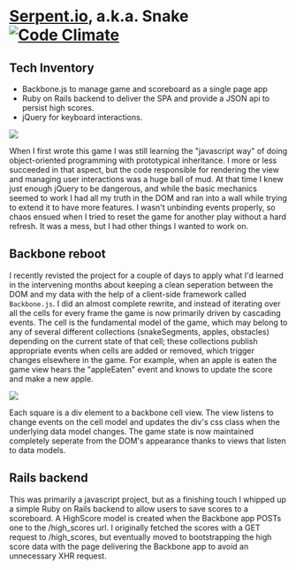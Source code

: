 # <a href="http://www.serpento.io">Serpent.io</a>, a.k.a. Snake [![Code Climate](https://codeclimate.com/github/jhamon/snake.js.png)](https://codeclimate.com/github/jhamon/snake.js)

## Tech Inventory

- Backbone.js to manage game and scoreboard as a single page app
- Ruby on Rails backend to deliver the SPA and provide a JSON api to persist high scores.
- jQuery for keyboard interactions.

<img src="http://www.github.com/jhamon/snake.js/raw/master/serpent_screenshot.png">

When I first wrote this game I was still learning the "javascript way" of doing object-oriented programming with prototypical inheritance.  I more or less succeeded in that aspect, but the code responsible for rendering the view and managing user interactions was a huge ball of mud.  At that time I knew just enough jQuery to be dangerous, and while the basic mechanics seemed to work I had all my truth in the DOM and ran into a wall while trying to extend it to have more features.  I wasn't unbinding events properly, so chaos ensued when I tried to reset the game for another play without a hard refresh.  It was a mess, but I had other things I wanted to work on.

## Backbone reboot
I recently revisted the project for a couple of days to apply what I'd learned in the intervening months about keeping a clean seperation between the DOM and my data with the help of a client-side framework called `Backbone.js`.  I did an almost complete rewrite, and instead of iterating over all the cells for every frame the game is now primarily driven by cascading events.  The cell is the fundamental model of the game, which may belong to any of several different collections (snakeSegments, apples, obstacles) depending on the current state of that cell; these collections publish appropriate events when cells are added or removed, which trigger changes elsewhere in the game.  For example, when an apple is eaten the game view hears the "appleEaten" event and knows to update the score and make a new apple.

<img src="http://www.github.com/jhamon/snake.js/raw/master/serpent_scoreboard_screenshot.png">

Each square is a div element to a backbone cell view.  The view listens to change events on the cell model and updates the div's css class when the underlying data model changes.  The game state is now maintained completely seperate from the DOM's appearance thanks to views that listen to data models.

## Rails backend

This was primarily a javascript project, but as a finishing touch I whipped up a simple Ruby on Rails backend to allow users to save scores to a scoreboard.  A <span class="code">HighScore</span> model is created when the Backbone app <span class="code">POST</span>s one to the <span class="code">/high_scores</span> url. I originally fetched the scores with a <span class="code">GET</span> request to <span class="code">/high_scores</span>, but eventually moved to bootstrapping the high score data with the page delivering the Backbone app to avoid an unnecessary XHR request.
